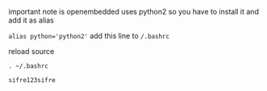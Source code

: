 

important note is openembedded uses python2 so you have to install it and add it as alias

`alias python='python2'` add this line to `/.bashrc`

reload source 

`. ~/.bashrc`

`sifre123sifre`